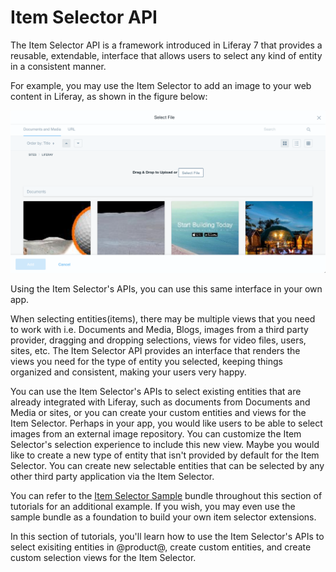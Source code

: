 # Item Selector API [](id=item-selector-api)

The Item Selector API is a framework introduced in Liferay 7 that provides a 
reusable, extendable, interface that allows users to select any kind of entity 
in a consistent manner.

For example, you may use the Item Selector to add an image to your web content 
in Liferay, as shown in the figure below:

![Figure 1:](../../images/item-selector-dialog-02.png)

Using the Item Selector's APIs, you can use this same interface in your own app. 

When selecting entities(items), there may be multiple views that you need to 
work with i.e. Documents and Media, Blogs, images from a third party provider, 
dragging and dropping selections, views for video files, users, sites, etc. The 
Item Selector API provides an interface that renders the views you need for the 
type of entity you selected, keeping things organized and consistent, making 
your users very happy.

You can use the Item Selector's APIs to select existing entities that are 
already integrated with Liferay, such as documents from Documents and Media or 
sites, or you can create your custom entities and views for the Item Selector. 
Perhaps in your app, you would like users to be able to select images from an 
external image repository. You can customize the Item Selector's selection 
experience to include this new view. Maybe you would like to create a new type 
of entity that isn't provided by default for the Item Selector. You can create 
new selectable entities that can be selected by any other third party 
application via the Item Selector.

You can refer to the [Item Selector Sample](https://github.com/robertoDiaz/liferay-portal/commit/4b355a8b0e93fa1a5ffa9d346e8acf8216204241)
bundle throughout this section of tutorials for an additional example. If you
wish, you may even use the sample bundle as a foundation to build your own item
selector extensions.

In this section of tutorials, you'll learn how to use the Item Selector's APIs
to select exisiting entities in @product@, create custom entities, and create
custom selection views for the Item Selector.
